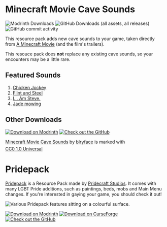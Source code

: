 # Minecraft Movie Cave Sounds

![Modrinth Downloads](https://img.shields.io/modrinth/dt/evutv2Wj?logo=modrinth&label=Modrinth%20downloads&color=%231bd96a&style=for-the-badge) ![GitHub Downloads (all assets, all releases)](https://img.shields.io/github/downloads/blryface/chickenjockey/total?style=for-the-badge&logo=github&label=Github%20Downloads) ![GitHub commit activity](https://img.shields.io/github/commit-activity/t/blryface/chickenjockey?style=for-the-badge&logo=github)

This resource pack adds new cave sounds to your game, taken directly from [A Minecraft Movie](https://en.wikipedia.org/wiki/A_Minecraft_Movie) (and the film's trailers).

This resouce pack does **not** replace any existing cave sounds, so your encounters may be a little rare.

## Featured Sounds

1. [Chicken Jockey](https://github.com/blryface/chickenjockey/raw/refs/heads/iamsteve/assets/minecraft/sounds/ambient/cave/chickenjockey.ogg)
2. [Flint and Steel](https://github.com/blryface/chickenjockey/raw/refs/heads/iamsteve/assets/minecraft/sounds/ambient/cave/flintandsteel.ogg)
3. [I... Am Steve.](https://github.com/blryface/chickenjockey/raw/refs/heads/iamsteve/assets/minecraft/sounds/ambient/cave/iamsteve.ogg)
4. [Jade mowing](https://github.com/blryface/chickenjockey/raw/refs/heads/iamsteve/assets/minecraft/sounds/ambient/cave/jademow.ogg)

## Other Downloads

[![Download on Modrinth](https://raw.githubusercontent.com/intergrav/devins-badges/c7fd18efdadd1c3f12ae56b49afd834640d2d797/assets/cozy-minimal/available/modrinth_vector.svg)](https://modrinth.com/project/chickenjockeyy) [![Check out the GitHub](https://raw.githubusercontent.com/intergrav/devins-badges/c7fd18efdadd1c3f12ae56b49afd834640d2d797/assets/cozy-minimal/available/github_vector.svg)](https://github.com/blryface/chickenjockey)

<p xmlns:cc="http://creativecommons.org/ns#" xmlns:dct="http://purl.org/dc/terms/"><a property="dct:title" rel="cc:attributionURL" href="https://github.com/blryface/chickenjockey">Minecraft Movie Cave Sounds</a> by <a rel="cc:attributionURL dct:creator" property="cc:attributionName" href="https://blurry.gay">blryface</a> is marked with <a href="https://creativecommons.org/publicdomain/zero/1.0/?ref=chooser-v1" target="_blank" rel="license noopener noreferrer" style="display:inline-block;">CC0 1.0 Universal<img width="16" height="16" style="height:22px!important;margin-left:3px;vertical-align:text-bottom;" src="https://mirrors.creativecommons.org/presskit/icons/cc.svg?ref=chooser-v1" alt=""><img width="16" height="16" style="height:22px!important;margin-left:3px;vertical-align:text-bottom;" src="https://mirrors.creativecommons.org/presskit/icons/zero.svg?ref=chooser-v1" alt=""></a></p>

# Pridepack

[Pridepack](https://pridecraft.gay/pridepack) is a Resource Pack made by [Pridecraft Studios](https://pridecraft.gay). It comes with many LGBT Pride additions, such as paintings, beds, mobs and Main Menu changes. If you're interested in gaying your game, you should check it out!

![Various Pridepack features sitting on a colourful surface.](https://pridecraft.gay/gallery/pridepack/banner.avif)

[![Download on Modrinth](https://raw.githubusercontent.com/intergrav/devins-badges/c7fd18efdadd1c3f12ae56b49afd834640d2d797/assets/cozy-minimal/available/modrinth_vector.svg)](https://modrinth.com/project/pridepack) [![Download on CurseForge](https://raw.githubusercontent.com/intergrav/devins-badges/c7fd18efdadd1c3f12ae56b49afd834640d2d797/assets/cozy-minimal/available/curseforge_vector.svg)](https://www.curseforge.com/minecraft/texture-packs/pride-pack) [![Check out the GitHub](https://raw.githubusercontent.com/intergrav/devins-badges/c7fd18efdadd1c3f12ae56b49afd834640d2d797/assets/cozy-minimal/available/github_vector.svg)](https://git.pridecraft.gay/pridepack)